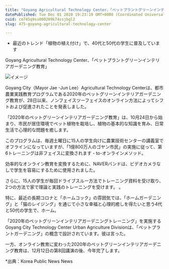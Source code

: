 ```yaml
---
title: "Goyang Agricultural Technology Center、「ペットプラントグリーンインテリアガーデニング教育」"
datePublished: Tue Dec 01 2020 19:23:19 GMT+0000 (Coordinated Universal Time)
cuid: cm745q9su000209k74ssjbgl2
slug: 475-goyang-agricultural-technology-center

---
```



- 最近のトレンド「植物の植え付け」で、40代と50代の学生に普及しています

Goyang Agricultural Technology Center、「ペットプラントグリーンインテリアガーデニング教育」

![イメージ](https://cdn.hashnode.com/res/hashnode/image/upload/v1739500573324/23042ca5-a5ba-4426-a2a5-187686264528.jpeg)

Goyang City（Mayor Jae -Jun Lee）Agricultural Technology Centerは、都市農業実践教育プログラムである2020年のペットグリーンインテリアガーデニング教育が、28日以来、ノンフェイスツーフェイスのオンライン方法によってシフトおよび促進されたことを発表しました。

「2020年のペットグリーンインテリアガーデニング教育」は、10月24日から始まり、市民が居住環境でペット植物を栽培し、植物の基本的な知識を育み、日常生活で心理的な問題を癒します。

このプログラムは、毎週土曜日に15人の学生向けに農業技術センターの講義室でオフラインになっていますが、「1億800万人のゴヤン市民」の実施に従って、第6トレーニングは非フェイスに変換されます - to-オンラインメソッド。

効率的なオンライン教育を変換するために、NAVERバンドは、ビデオカメラなしで学生を容易にするために使用されました。

さらに、15人の学生が毎回ドライブスルー方法でトレーニング資料を受け取り、2つの方法で家で理論と実践のトレーニングを受けます。 。

特に、最近の長期コロナと「ホームコック」の雰囲気では、「ホームガーデニング」と「猫のレイジング」を通じて小さな幸福と心理的癒しを得たいと思う4代と50代の学生で、ホーム。

「2020年のペットグリーンインテリアガーデニングトレーニング」を実施するGoyang City Technology Center Urban Agriculture Divisionは、「ペットプラントガーデニング」の概念で設計されています。彼は言った。

一方、オンライン教育に変わった2020年のペットグリーンインテリアガーデニング教育は、12月12日の第8回講演の後、今年完了します。

*出典：Korea Public News News
